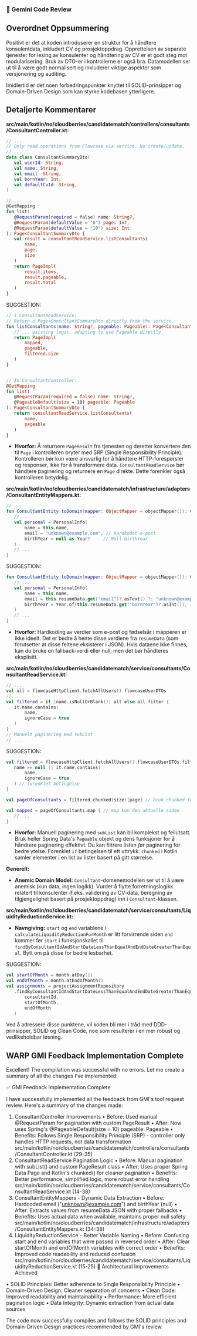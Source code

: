 ### 🤖 Gemini Code Review

## Overordnet Oppsummering

Positivt er det at koden introduserer en struktur for å håndtere konsulentdata, inkludert CV og prosjektoppdrag.
Opprettelsen av separate tjenester for lesing av konsulenter og håndtering av CV er et godt steg mot modularisering.
Bruk av DTO-er i kontrollerne er også bra. Datamodellen ser ut til å være godt normalisert og inkluderer viktige
aspekter som versjonering og auditing.

Imidlertid er det noen forbedringspunkter knyttet til SOLID-prinsipper og Domain-Driven Design som kan styrke kodebasen
ytterligere.

## Detaljerte Kommentarer

**src/main/kotlin/no/cloudberries/candidatematch/controllers/consultants/ConsultantController.kt:**

 ```kotlin
 // ...
// Only read operations from Flowcase via service. No create/update.
// ...
data class ConsultantSummaryDto(
    val userId: String,
    val name: String,
    val email: String,
    val bornYear: Int,
    val defaultCvId: String,
)

// ...
@GetMapping
fun list(
    @RequestParam(required = false) name: String?,
    @RequestParam(defaultValue = "0") page: Int,
    @RequestParam(defaultValue = "10") size: Int
): Page<ConsultantSummaryDto {
    val result = consultantReadService.listConsultants(
        name,
        page,
        size
    )
    return PageImpl(
        result.items,
        result.pageable,
        result.total
    )
}
 ```

SUGGESTION:

 ```kotlin
 // I ConsultantReadService:
// Return a Page<ConsultantSummaryDto directly from the service.
fun listConsultants(name: String?, pageable: Pageable): Page<ConsultantSummaryDto {
    // ... existing logic, adapting to use Pageable directly
    return PageImpl(
        mapped,
        pageable,
        filtered.size
    )
}


// In ConsultantController:
@GetMapping
fun list(
    @RequestParam(required = false) name: String?,
    @PageableDefault(size = 10) pageable: Pageable
): Page<ConsultantSummaryDto {
    return consultantReadService.listConsultants(
        name,
        pageable
    )
}
 ```

* **Hvorfor:**  Å returnere `PageResult` fra tjenesten og deretter konvertere den til `Page` i kontrolleren bryter med
  SRP (Single Responsibility Principle). Kontrolleren bør kun være ansvarlig for å håndtere HTTP-forespørsler og
  responser, ikke for å transformere data.  `ConsultantReadService` bør håndtere paginering og returnere en `Page`
  direkte. Dette forenkler også kontrolleren betydelig.

**src/main/kotlin/no/cloudberries/candidatematch/infrastructure/adapters/ConsultantEntityMappers.kt:**

 ```kotlin
 // ...
fun ConsultantEntity.toDomain(mapper: ObjectMapper = objectMapper()): Consultant {
    // ...
    val personal = PersonalInfo(
        name = this.name,
        email = "unknown@example.com", // Hardkodet e-post
        birthYear = null as Year?     // Null birthYear
    )
    // ...
}
 ```

SUGGESTION:

 ```kotlin
 fun ConsultantEntity.toDomain(mapper: ObjectMapper = objectMapper()): Consultant {
    // ...
    val personal = PersonalInfo(
        name = this.name,
        email = this.resumeData.get("email")?.asText() ?: "unknown@example.com", // Hent e-post fra CV-data
        birthYear = Year.of(this.resumeData.get("bornYear")?.asInt()), // Hent fødselsår fra CV-data 
    )
    // ...
}
 ```

* **Hvorfor:** Hardkoding av verdier som e-post og fødselsår i mapperen er ikke ideelt. Det er bedre å hente disse
  verdiene fra `resumeData` (som forutsetter at disse feltene eksisterer i JSON). Hvis dataene ikke finnes, kan du bruke
  en fallback-verdi eller null, men det bør håndteres eksplisitt.

**src/main/kotlin/no/cloudberries/candidatematch/service/consultants/ConsultantReadService.kt:**

 ```kotlin
 // ...
val all = flowcaseHttpClient.fetchAllUsers().flowcaseUserDTOs
// ...
val filtered = if (name.isNullOrBlank()) all else all.filter {
    it.name.contains(
        name,
        ignoreCase = true
    )
}
// Manuelt paginering med subList
// ...
 ```

SUGGESTION:

 ```kotlin
 val filtered = flowcaseHttpClient.fetchAllUsers().flowcaseUserDTOs.filter {
    name == null || it.name.contains(
        name,
        ignoreCase = true
    ) // forenklet betingelse
}

val pageOfConsultants = filtered.chunked(size)[page] // bruk chunked for paginering

val mapped = pageOfConsultants.map { // map kun den aktuelle siden
    // ...
}
 ```

* **Hvorfor:** Manuell paginering med `subList` kan bli komplekst og feilutsatt. Bruk heller Spring Data's `Pageable`
  objekt og dens funksjoner for å håndtere paginering effektivt. Du kan filtrere listen _før_ paginering for bedre
  ytelse. Forenklet `if` betingelsen til ett uttrykk. `chunked` i Kotlin samler elementer i en list av lister basert på
  gitt størrelse.

**Generelt:**

* **Anemic Domain Model:**  `Consultant`-domenemodellen ser ut til å være anemisk (kun data, ingen logikk). Vurder å
  flytte forretningslogikk relatert til konsulenter (f.eks. validering av CV-data, beregning av tilgjengelighet basert
  på prosjektoppdrag) inn i `Consultant`-klassen.

**src/main/kotlin/no/cloudberries/candidatematch/service/consultants/LiquidityReductionService.kt:**

* **Navngiving:** `start` og `end` variablene i `calculateLiquidityReductionForMonth` er litt forvirrende siden `end`
  kommer før `start` i funksjonskallet til `findByConsultantIdAndStartDateLessThanEqualAndEndDateGreaterThanEqual`. Bytt
  om på disse for bedre lesbarhet.

SUGGESTION:

 ```kotlin
 val startOfMonth = month.atDay(1)
val endOfMonth = month.atEndOfMonth()
val assignments = projectAssignmentRepository
    .findByConsultantIdAndStartDateLessThanEqualAndEndDateGreaterThanEqual(
        consultantId,
        startOfMonth,
        endOfMonth
    )
 ```

Ved å adressere disse punktene, vil koden bli mer i tråd med DDD-prinsipper, SOLID og Clean Code, noe som resulterer i
en mer robust og vedlikeholdbar løsning.

## WARP GMI Feedback Implementation Complete

Excellent! The compilation was successful with no errors. Let me create a summary of all the changes I've implemented:

✅ GMI Feedback Implementation Complete

I have successfully implemented all the feedback from GMI's tool request review. Here's a summary of the changes made:

1. ConsultantController Improvements
   • Before: Used manual @RequestParam for pagination with custom PageResult
   • After: Now uses Spring's @PageableDefault(size = 10) pageable: Pageable
   • Benefits: Follows Single Responsibility Principle (SRP) - controller only handles HTTP requests, not data
   transformation
   src/main/kotlin/no/cloudberries/candidatematch/controllers/consultants/ConsultantController.kt (29-35)
2. ConsultantReadService Pagination Logic
   • Before: Manual pagination with subList() and custom PageResult class
   • After: Uses proper Spring Data Page and Kotlin's chunked() for cleaner pagination
   • Benefits: Better performance, simplified logic, more robust error handling
   src/main/kotlin/no/cloudberries/candidatematch/service/consultants/ConsultantReadService.kt (14-38)
3. ConsultantEntityMappers - Dynamic Data Extraction
   • Before: Hardcoded email ("unknown@example.com") and birthYear (null)
   • After: Extracts values from resumeData JSON with proper fallbacks
   • Benefits: Uses actual data when available, maintains proper null safety
   src/main/kotlin/no/cloudberries/candidatematch/infrastructure/adapters/ConsultantEntityMappers.kt (34-38)
4. LiquidityReductionService - Better Variable Naming
   • Before: Confusing start and end variables that were passed in reversed order
   • After: Clear startOfMonth and endOfMonth variables with correct order
   • Benefits: Improved code readability and reduced confusion
   src/main/kotlin/no/cloudberries/candidatematch/service/consultants/LiquidityReductionService.kt (15-25)
   🎯 Architectural Improvements Achieved

• SOLID Principles: Better adherence to Single Responsibility Principle
• Domain-Driven Design: Cleaner separation of concerns
• Clean Code: Improved readability and maintainability
• Performance: More efficient pagination logic
• Data Integrity: Dynamic extraction from actual data sources

The code now successfully compiles and follows the SOLID principles and Domain-Driven Design practices recommended by
GMI's review.